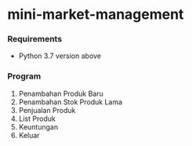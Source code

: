 # mini-market-management

### Requirements
- Python 3.7 version above

### Program 
1. Penambahan Produk Baru
2. Penambahan Stok Produk Lama
3. Penjualan Produk
4. List Produk
5. Keuntungan
6. Keluar